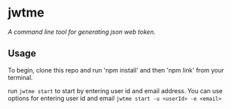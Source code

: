 # jwtme

*A command line tool for generating json web token.*

## Usage

To begin, clone this repo and run 'npm install' and then 'npm link' from your terminal.

run `jwtme start` to start by entering user id and email address. You can use options for entering user id and email `jwtme start -u <userId> -e <email>` 